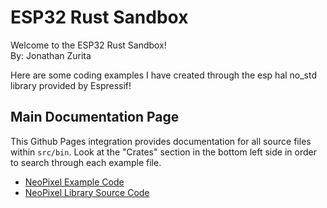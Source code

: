 # ESP32 Rust Sandbox
Welcome to the ESP32 Rust Sandbox! <br/> 
By: Jonathan Zurita 

Here are some coding examples I have created through the esp hal no_std library provided
by Espressif!

## Main Documentation Page
This Github Pages integration provides documentation for all source files within `src/bin`. Look at the "Crates" section in the 
bottom left side in order to search through each example file.
- [NeoPixel Example Code](https://jonathan-z-code.github.io/testing-rust-esp32/xtensa-esp32-none-elf/doc/neopixel_example/index.html)
- [NeoPixel Library Source Code](https://jonathan-z-code.github.io/testing-rust-esp32/xtensa-esp32-none-elf/doc/neopixel_example/lib/neopixel/index.html)
